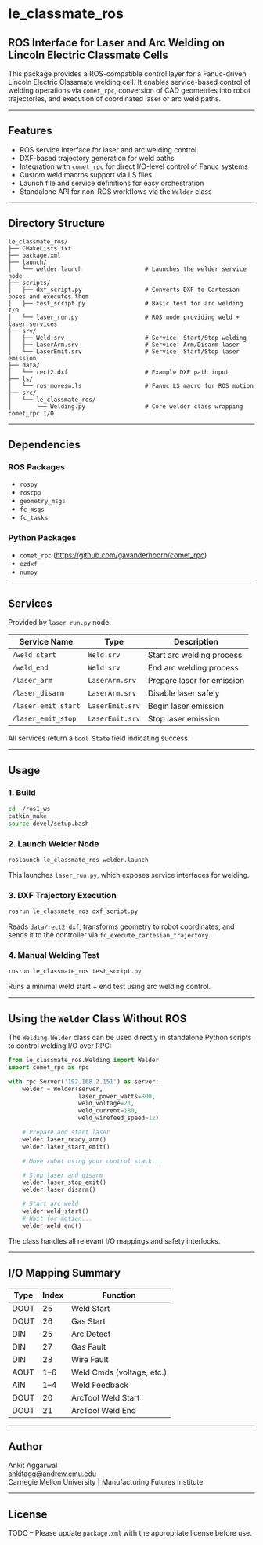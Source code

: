 # le_classmate_ros

## ROS Interface for Laser and Arc Welding on Lincoln Electric Classmate Cells

This package provides a ROS-compatible control layer for a Fanuc-driven Lincoln Electric Classmate welding cell. It enables service-based control of welding operations via `comet_rpc`, conversion of CAD geometries into robot trajectories, and execution of coordinated laser or arc weld paths.

---

## Features

- ROS service interface for laser and arc welding control
- DXF-based trajectory generation for weld paths
- Integration with `comet_rpc` for direct I/O-level control of Fanuc systems
- Custom weld macros support via LS files
- Launch file and service definitions for easy orchestration
- Standalone API for non-ROS workflows via the `Welder` class

---

## Directory Structure

```
le_classmate_ros/
├── CMakeLists.txt
├── package.xml
├── launch/
│   └── welder.launch                  # Launches the welder service node
├── scripts/
│   ├── dxf_script.py                  # Converts DXF to Cartesian poses and executes them
│   ├── test_script.py                 # Basic test for arc welding I/O
│   └── laser_run.py                   # ROS node providing weld + laser services
├── srv/
│   ├── Weld.srv                       # Service: Start/Stop welding
│   ├── LaserArm.srv                   # Service: Arm/Disarm laser
│   └── LaserEmit.srv                  # Service: Start/Stop laser emission
├── data/
│   └── rect2.dxf                      # Example DXF path input
├── ls/
│   └── ros_movesm.ls                  # Fanuc LS macro for ROS motion
├── src/
│   └── le_classmate_ros/
│       └── Welding.py                 # Core welder class wrapping comet_rpc I/O
```

---

## Dependencies

### ROS Packages
- `rospy`
- `roscpp`
- `geometry_msgs`
- `fc_msgs`
- `fc_tasks`

### Python Packages
- `comet_rpc` (https://github.com/gavanderhoorn/comet_rpc)
- `ezdxf`
- `numpy`

---

## Services

Provided by `laser_run.py` node:

| Service Name         | Type            | Description                          |
|----------------------|-----------------|--------------------------------------|
| `/weld_start`        | `Weld.srv`      | Start arc welding process            |
| `/weld_end`          | `Weld.srv`      | End arc welding process              |
| `/laser_arm`         | `LaserArm.srv`  | Prepare laser for emission           |
| `/laser_disarm`      | `LaserArm.srv`  | Disable laser safely                 |
| `/laser_emit_start`  | `LaserEmit.srv` | Begin laser emission                 |
| `/laser_emit_stop`   | `LaserEmit.srv` | Stop laser emission                  |

All services return a `bool State` field indicating success.

---

## Usage

### 1. Build

```bash
cd ~/ros1_ws
catkin_make
source devel/setup.bash
```

### 2. Launch Welder Node

```bash
roslaunch le_classmate_ros welder.launch
```

This launches `laser_run.py`, which exposes service interfaces for welding.

### 3. DXF Trajectory Execution

```bash
rosrun le_classmate_ros dxf_script.py
```

Reads `data/rect2.dxf`, transforms geometry to robot coordinates, and sends it to the controller via `fc_execute_cartesian_trajectory`.

### 4. Manual Welding Test

```bash
rosrun le_classmate_ros test_script.py
```

Runs a minimal weld start + end test using arc welding control.

---

## Using the `Welder` Class Without ROS

The `Welding.Welder` class can be used directly in standalone Python scripts to control welding I/O over RPC:

```python
from le_classmate_ros.Welding import Welder
import comet_rpc as rpc

with rpc.Server('192.168.2.151') as server:
    welder = Welder(server,
                    laser_power_watts=800,
                    weld_voltage=21,
                    weld_current=180,
                    weld_wirefeed_speed=12)

    # Prepare and start laser
    welder.laser_ready_arm()
    welder.laser_start_emit()

    # Move robot using your control stack...

    # Stop laser and disarm
    welder.laser_stop_emit()
    welder.laser_disarm()

    # Start arc weld
    welder.weld_start()
    # Wait for motion...
    welder.weld_end()
```

The class handles all relevant I/O mappings and safety interlocks.

---

## I/O Mapping Summary

| Type     | Index | Function                  |
|----------|-------|---------------------------|
| DOUT     | 25    | Weld Start                |
| DOUT     | 26    | Gas Start                 |
| DIN      | 25    | Arc Detect                |
| DIN      | 27    | Gas Fault                 |
| DIN      | 28    | Wire Fault                |
| AOUT     | 1–6   | Weld Cmds (voltage, etc.) |
| AIN      | 1–4   | Weld Feedback             |
| DOUT     | 20    | ArcTool Weld Start        |
| DOUT     | 21    | ArcTool Weld End          |

---

## Author

Ankit Aggarwal  
ankitagg@andrew.cmu.edu  
Carnegie Mellon University | Manufacturing Futures Institute

---

## License

TODO – Please update `package.xml` with the appropriate license before use.